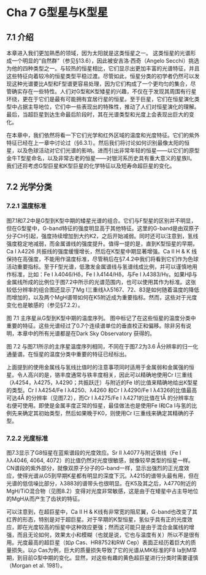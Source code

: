 # Cha 7 G型星与K型星

## 7.1 介绍

本章进入我们更加熟悉的领域，因为太阳就是这类恒星之一。 这类恒星的光谱形成一个明显的“自然群”（参见§13.6），因此被安吉洛·西奇（Angelo Secchi）挑选为他的四种类型之一。与较热的恒星相比，它们显示出更加丰富的光谱特征，并且这些特征向着较冷的恒星类型平稳过渡。尽管如此，恒星分类的初学者仍然可以发现这种光谱要比A型和F型谱更容易处理，因为它们构成了一个更均匀的集合，尽管确实存在一些特性。人们对G型和K型矮星的兴趣，不仅在于发现其周围有行星环绕，更在于它们是最有可能拥有宜居行星的恒星。至于巨星，它们在恒星演化类型中占据主导地位，它们中一些表现出的特殊性，推动了人们对恒星演化的理解。最后，当超巨星到达生命最后阶段时，其在光谱类型和光度上会表现出巨大的变化。

在本章中，我们依然将看一下它们光学和红外区域的温度和光度特征。它们的紫外特征已经在上一章中讨论过（§6.3.1）。然后我们将讨论如何识别最像太阳的恒星，以及色球活动对它们光谱的影响。进而引出非常年轻的恒星——以它们的原型金牛T型星命名，以及非常古老的恒星——对银河系历史具有重大意义的星族II。我们还将考虑G型巨星和K型巨星的化学特征以及短寿命超巨星的变化。

## 7.2 光学分类

### 7.2.1 温度标准

图7.1和7.2中是G型到K型中期的矮星光谱的组合。它们与F型星的区别并不明显，但在G型星中，G-band特征的强度明显高于其他特征。这里的G-band是由双原子分子CH引起，强度持续增加到大约K2，之后开始减弱。同时还可以注意到，氢线强度稳定地减弱，而金属谱线的强度提升。值得一提的是，直到K型恒星的早期，Ca I λ4226 共振线的强度缓慢增长，然后在K型星中期显著增强。Ca II H & K 线保持在高强度，不能用作温度标准，尽管稍后在§7.4.2中我们将看到它们作为色球活动重要指标。至于F型光谱，低激发金属谱线与氢谱线成比例，并可以谨慎地用作标准，比如：Fe I λ4046/Hδ，Fe I λ4144/Hδ，与Fe I λ4383/Hγ。如果Hβ与金属线所成的比例位于图7.2中所示的光谱范围内，也可以使用其作为标准。这张较低分辨率的组合图还显示了Mg I三重线λλ5167、72、83是如何随着温度的降低而增加的，以及两个MgH谱带如何在K5附近成为重要指标。然而，这些对于光度变化也是敏感的（参见§7.2.2）。

图 7.1 主序星从G型到K型中期的温度序列。 图中标记了在这些恒星的温度分类中重要的特征。这些光谱经过了0.7个连续谱单位的垂直校正和偏移。除非另有说明，本章中的所有光谱都是在Dark Sky Observatory 获得的。

图 7.2 与图7.1所示的主序星温度序列相同，不同在于图7.2为3.6 Å分辨率的归一化通量谱。在恒星的温度分类中重要的特征已经标出。

上面提到的使用金属线与氢线比值时的注意事项同时适用于金属弱和金属强的恒星。令人高兴的是，铬丰度通常与铁丰度相关，因此可以精确地使用Cr I三重线（λ4254，λ4275，λ4290；共振跃迁）与附近的Fe I的比值来精确地给出K型星的类型。Cr I λ4254/Fe I λ4250、λ4260 和Cr I λ4290/Fe I λ4326的比值最高可达4Å 的分辨率（见图7.2），而Cr I λ4275/Fe I λ4271的比值在1Å 的分辨率左右便可使用。即使是金属丰度正常的恒星，最佳做法也是使用Fe I和Ca I与氢的比例先来确定其初始类型，然后如果晚于K0，则使用Cr I三重线来确定其精确的子型。

### 7.2.2 光度标准

图7.3显示了G8恒星在蓝紫谱段的光度效应。Sr II λ4077与附近铁线（Fe I λλ4046, 4064, 4072）的比值仍然对光度很敏感，就像较早类型的恒星一样。CN谱段的紫外部分，就像双原子分子的G-band一样，显示出强烈的正光度效应，使得光谱从G5到早期K星都有明显的深度下沉。λ4215的谱带头最有用，但在光谱的低信噪比部分，λ3883的谱带头也很明显。在K5及其之后，λ4770附近的MgH/TiO混合物（见图8.2）变得对光度非常敏感，这是由于在矮星中占主导地位的MgH从而产生了齿状的特征。

可以注意到，在超巨星中，Ca II H & K线有非常宽的阻尼翼，G-band也改变了其红界的形态，特别是对于超巨星。对于早期的K型恒星，氢似乎具有正的光度效应，即在光度较高的恒星中这种效应更强；然而这可能只是由于混合金属线的增强，而且无论如何，效果太小和模糊（也就是说，它也与温度有关）所以不是很有用。光度最高的超巨星（如ρ Cas、HR8752和RW Cep）表面正经历着巨大的质量损失。以ρ Cas为例，巨大的质量损失导致了它的光谱从MK标准的F8 Ia到M早期，到目前G型中期的变化。显然，对这些有趣的黄色超巨星进行分类时需要谨慎（Morgan et al. 1981）。

